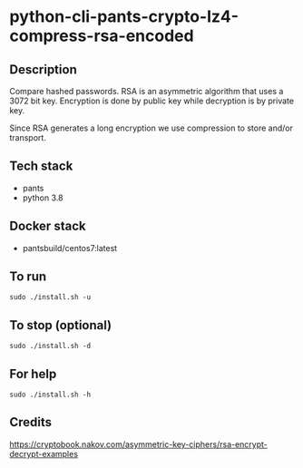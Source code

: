# python-cli-pants-crypto-lz4-compress-rsa-encoded

## Description
Compare hashed passwords. RSA
is an asymmetric algorithm that
uses a 3072 bit key. Encryption is
done by public key while decryption
is by private key.

Since RSA generates a long encryption we use compression to store and/or transport.

## Tech stack
- pants
- python 3.8

## Docker stack
- pantsbuild/centos7:latest

## To run
`sudo ./install.sh -u`

## To stop (optional)
`sudo ./install.sh -d`

## For help
`sudo ./install.sh -h`

## Credits
https://cryptobook.nakov.com/asymmetric-key-ciphers/rsa-encrypt-decrypt-examples
